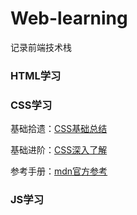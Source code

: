 # Web-learning
记录前端技术栈

### HTML学习


### CSS学习
基础拾遗：[CSS基础总结](https://juejin.cn/post/6941206439624966152)

基础进阶：[CSS深入了解](https://juejin.cn/post/6844903894313598989)

参考手册：[mdn官方参考](https://developer.mozilla.org/zh-CN/)

### JS学习
